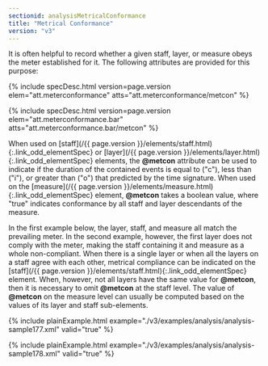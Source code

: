 ```yaml
---
sectionid: analysisMetricalConformance
title: "Metrical Conformance"
version: "v3"
---
```




It is often helpful to record whether a given staff, layer, or measure obeys the meter
established for it. The following attributes are provided for this purpose:



{% include specDesc.html version=page.version elem="att.meterconformance" atts="att.meterconformance/metcon" %}

{% include specDesc.html version=page.version elem="att.meterconformance.bar" atts="att.meterconformance.bar/metcon" %}




When used on [staff](/{{ page.version }}/elements/staff.html){:.link_odd_elementSpec} or [layer](/{{ page.version }}/elements/layer.html){:.link_odd_elementSpec} elements, the
**@metcon** attribute can be used to indicate if the duration of the contained events
is equal to ("c"), less than ("i"), or greater than ("o") that predicted by the time
signature. When used on the [measure](/{{ page.version }}/elements/measure.html){:.link_odd_elementSpec} element, **@metcon** takes a
boolean value, where "true" indicates conformance by all staff and layer descendants
of the
measure.

In the first example below, the layer, staff, and measure all match the prevailing
meter. In
the second example, however, the first layer does not comply with the meter, making
the staff
containing it and measure as a whole non-compliant. When there is a single layer or
when all
the layers on a staff agree with each other, metrical compliance can be indicated
on the [staff](/{{ page.version }}/elements/staff.html){:.link_odd_elementSpec} element. When, however, not all layers have the same value for
**@metcon**, then it is necessary to omit **@metcon** at the staff level. The
value of **@metcon** on the measure level can usually be computed based on the values of
its layer and staff sub-elements.

{% include plainExample.html example="./v3/examples/analysis/analysis-sample177.xml" valid="true" %}

{% include plainExample.html example="./v3/examples/analysis/analysis-sample178.xml" valid="true" %}

